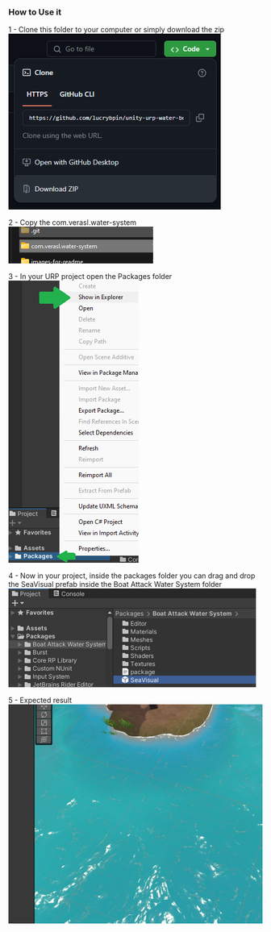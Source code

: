 ### How to Use it

1 - Clone this folder to your computer or simply download the zip
![](\images-for-readme\image_00.png)


2 - Copy the com.verasl.water-system
![](\images-for-readme\image_01.png)


3 - In your URP project open the Packages folder
![](\images-for-readme\image_02.png)


4 - Now in your project, inside the packages folder you can drag and drop the SeaVisual prefab inside the Boat Attack Water System folder
![](\images-for-readme\image_03.png)


5 - Expected result
![](\images-for-readme\image_04.png)
